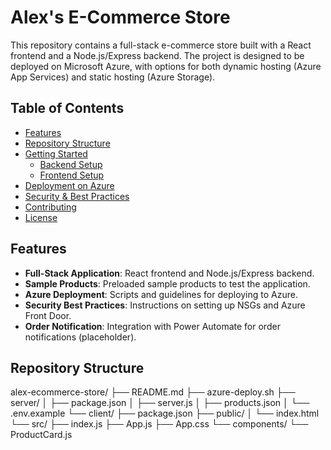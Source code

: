 # Alex's E-Commerce Store

This repository contains a full-stack e-commerce store built with a React frontend and a Node.js/Express backend. The project is designed to be deployed on Microsoft Azure, with options for both dynamic hosting (Azure App Services) and static hosting (Azure Storage).

## Table of Contents
- [Features](#features)
- [Repository Structure](#repository-structure)
- [Getting Started](#getting-started)
  - [Backend Setup](#backend-setup)
  - [Frontend Setup](#frontend-setup)
- [Deployment on Azure](#deployment-on-azure)
- [Security & Best Practices](#security--best-practices)
- [Contributing](#contributing)
- [License](#license)

## Features
- **Full-Stack Application**: React frontend and Node.js/Express backend.
- **Sample Products**: Preloaded sample products to test the application.
- **Azure Deployment**: Scripts and guidelines for deploying to Azure.
- **Security Best Practices**: Instructions on setting up NSGs and Azure Front Door.
- **Order Notification**: Integration with Power Automate for order notifications (placeholder).

## Repository Structure
alex-ecommerce-store/
├── README.md
├── azure-deploy.sh
├── server/
│   ├── package.json
│   ├── server.js
│   ├── products.json
│   └── .env.example
└── client/
    ├── package.json
    ├── public/
    │   └── index.html
    └── src/
        ├── index.js
        ├── App.js
        ├── App.css
        └── components/
            └── ProductCard.js
